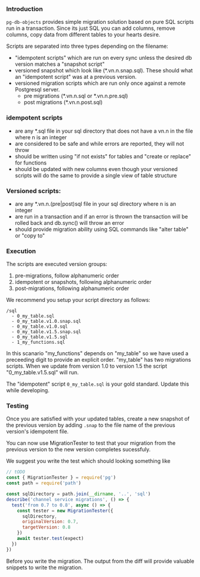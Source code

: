 
### Introduction

`pg-db-objects` provides simple migration solution based on pure SQL scripts run in a transaction. Since its just SQL you can add columns, remove columns, copy data from different tables to your hearts desire.

Scripts are separated into three types depending on the filename:
*  "idempotent scripts" which are run on every sync unless the desired db version matches a "snapshot script" 
* versioned snapshot which look like (*.vn.n.snap.sql). These should what an "idempotent script" was at a previous version.
* versioned migration scripts which are run only once against a remote Postgresql server.
    * pre migrations (*.vn.n.sql or *.vn.n.pre.sql)
    * post migrations (*.vn.n.post.sql)

### idempotent scripts
- are any *.sql file in your sql directory that does not have a vn.n in the file where n is an integer
- are considered to be safe and while errors are reported, they will not throw
- should be written using "if not exists" for tables and "create or replace" for functions
- should be updated with new columns even though your versioned scripts will do the same to provide a single view of table structure

### Versioned scripts:
- are any *.vn.n.(pre|post)sql file in your sql directory where n is an integer
- are run in a transaction and if an error is thrown the transaction will be rolled back and db.sync() will throw an error
- should provide migration ability using SQL commands like "alter table" or "copy to"

### Execution

The scripts are executed version groups:
1. pre-migrations, follow alphanumeric order
2. idempotent or snapshots, following alphanumeric order
3. post-migrations, following alphanumeric order

We recommend you setup your script directory as follows:

```
/sql
  - 0_my_table.sql
  - 0_my_table.v1.0.snap.sql
  - 0_my_table.v1.0.sql
  - 0_my_table.v1.5.snap.sql
  - 0_my_table.v1.5.sql
  - 1_my_functions.sql
```
In this scanario "my_functions" depends on "my_table" so we have used a preceeding digit to provide an explicit order. "my_table" has two migrations scripts. When we update from version 1.0 to version 1.5 the script "0_my_table.v1.5.sql" will run.

The "idempotent" script `0_my_table.sql` is your gold standard. Update this while developing.

### Testing

Once you are satisfied with your updated tables, create a new snapshot of the previous version by adding `.snap` to the file name of the previous version's idempotent file.

You can now use MigrationTester to test that your migration from the previous version to the new version completes sucessfuly.

We suggest you write the test which should looking something like 

```js
// tODO
const { MigrationTester } = require('pg')
const path = require('path')

const sqlDirectory = path.join(__dirname, '..', 'sql')
describe('channel service migrations', () => {
  test('from 0.7 to 0.8', async () => {
    const tester = new MigrationTester({
      sqlDirectory,
      originalVersion: 0.7,
      targetVersion: 0.8
    })
    await tester.test(expect)
  })
})
```

Before you write the migration. The output from the diff will provide valuable snippets to write the migration.
